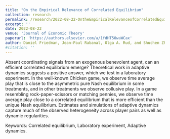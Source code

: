 ```yaml
---
title: "On the Empirical Relevance of Correlated Equilibrium"
collection: research
permalink: /research/2022-08-22-OntheEmpiricalRelevanceofCorrelatedEquilibrium
excerpt: ''
date: 2022-08-22
venue: 'Journal of Economic Theory'
paperurl: 'https://authors.elsevier.com/a/1fdHT50waWCax'
author: Daniel Friedman, Jean-Paul Rabanal, Olga A. Rud, and Shuchen Zhao
#citation: ''
---
```


Absent coordinating signals from an exogenous benevolent agent, can an efficient correlated equilibrium emerge? Theoretical work in adaptive dynamics suggests a positive answer, which we test in a laboratory experiment. In the well-known Chicken game, we observe time average play that is close to the asymmetric pure Nash equilibrium in some treatments, and in other treatments we observe collusive play. In a game resembling rock-paper-scissors or matching pennies, we observe time average play close to a correlated equilibrium that is more efficient than the unique Nash equilibrium. Estimates and simulations of adaptive dynamics capture much of the observed heterogeneity across player pairs as well as dynamic regularities.

Keywords: Correlated equilibrium, Laboratory experiment, Adaptive dynamics.

